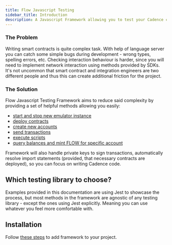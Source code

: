 ```yaml
---
title: Flow Javascript Testing
sidebar_title: Introduction
description: A Javascript Framework allowing you to test your Cadence code in a simple way
---
```


### The Problem

Writing smart contracts is quite complex task. With help of language server you can catch some simple bugs during
development - wrong types, spelling errors, etc. Checking interaction behaviour is harder, since you will need to
implement network interaction using methods provided by SDKs. It's not uncommon that smart contract and
integration engineers are two different people and thus this can create additional friction for the project.

### The Solution

Flow Javascript Testing Framework aims to reduce said complexity by providing a set of helpful methods allowing
you easily:

- [start and stop new emulator instance](#emulator)
- [deploy contracts](#contracts)
- [create new accounts](#accounts)
- [send transactions](#send-transactions)
- [execute scripts](#execute-scripts)
- [query balances and mint FLOW for specific account](#flow-token)

Framework will also handle private keys to sign transactions, automatically resolve import statements (provided,
that necessary contracts are deployed), so you can focus on writing Cadence code.

## Which testing library to choose?

Examples provided in this documentation are using Jest to showcase the process, but most methods in the
framework are agnostic of any testing library - except the ones using Jest explicitly. Meaning you can use whatever you feel
more comfortable with.

## Installation

Follow [these steps](https://docs.onflow.org/flow-js-testing/install) to add framework to your project.
